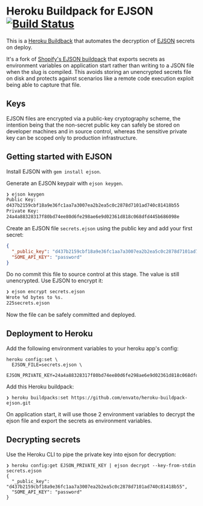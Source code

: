 # Heroku Buildpack for EJSON [![Build Status](https://travis-ci.org/envato/heroku-buildpack-ejson.svg?branch=master)](https://travis-ci.org/envato/heroku-buildpack-ejson)

This is a [Heroku Buildback](http://devcenter.heroku.com/articles/buildpacks) that automates the decryption of
[EJSON](https://github.com/Shopify/ejson) secrets on deploy.

It's a fork of [Shopify's EJSON buildpack](https://github.com/Shopify/ejson) that exports secrets as environment
variables on application start rather than writing to a JSON file when the slug is compiled. This avoids storing
an unencrypted secrets file on disk and protects against scenarios like a remote code execution exploit
being able to capture that file.

## Keys

EJSON files are encrypted via a public-key cryptography scheme, the intention being that the non-secret public key
can safely be stored on developer machines and in source control, whereas the sensitive private key can be scoped
only to production infrastructure.

## Getting started with EJSON

Install EJSON with `gem install ejson`.

Generate an EJSON keypair with `ejson keygen`.

```bash
❯ ejson keygen
Public Key:
d437b2159cbf18a9e36fc1aa7a3007ea2b2ea5c0c2878d7101ad740c81418b55
Private Key:
24a4a88328317f80bd74ee80d6fe298ae6e9d02361d818c068dfd445b686098e
```

Create an EJSON file `secrets.ejson` using the public key and add your first secret:

```json
{
  "_public_key": "d437b2159cbf18a9e36fc1aa7a3007ea2b2ea5c0c2878d7101ad740c81418b55",
  "SOME_API_KEY": "password"
}
```

Do no commit this file to source control at this stage. The value is still unencrypted. Use EJSON to encrypt it:

```bash
❯ ejson encrypt secrets.ejson
Wrote %d bytes to %s.
225secrets.ejson
```

Now the file can be safely committed and deployed.

## Deployment to Heroku

Add the following environment variables to your heroku app's config:

```
heroku config:set \
  EJSON_FILE=secrets.ejson \
  EJSON_PRIVATE_KEY=24a4a88328317f80bd74ee80d6fe298ae6e9d02361d818c068dfd445b686098e
```

Add this Heroku buildpack:

```
❯ heroku buildpacks:set https://github.com/envato/heroku-buildpack-ejson.git
```

On application start, it will use those 2 environment variables to decrypt the ejson file and export the secrets
as environment variables.

## Decrypting secrets

Use the Heroku CLI to pipe the private key into ejson for decryption:

```
❯ heroku config:get EJSON_PRIVATE_KEY | ejson decrypt --key-from-stdin secrets.ejson
{
  "_public_key": "d437b2159cbf18a9e36fc1aa7a3007ea2b2ea5c0c2878d7101ad740c81418b55",
  "SOME_API_KEY": "password"
}
```
